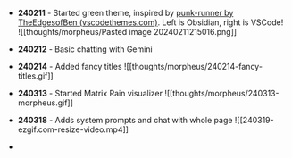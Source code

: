 - **240211** -  Started green theme, inspired by [punk-runner by TheEdgesofBen (vscodethemes.com)](https://vscodethemes.com/e/theedgesofben.punk-runner/punk-runner?language=javascript). Left is Obsidian, right is VSCode!
![[thoughts/morpheus/Pasted image 20240211215016.png]]

- **240212** - Basic chatting with Gemini
- **240214** - Added fancy titles
![[thoughts/morpheus/240214-fancy-titles.gif]]

- **240313** - Started Matrix Rain visualizer
![[thoughts/morpheus/240313-morpheus.gif]]

- **240318** - Adds system prompts and chat with whole page
![[240319-ezgif.com-resize-video.mp4]]

- 